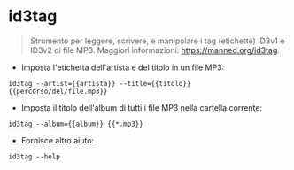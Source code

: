 # id3tag

> Strumento per leggere, scrivere, e manipolare i tag (etichette) ID3v1 e ID3v2 di file MP3.
> Maggiori informazioni: <https://manned.org/id3tag>.

- Imposta l'etichetta dell'artista e del titolo in un file MP3:

`id3tag --artist={{artista}} --title={{titolo}} {{percorso/del/file.mp3}}`

- Imposta il titolo dell'album di tutti i file MP3 nella cartella corrente:

`id3tag --album={{album}} {{*.mp3}}`

- Fornisce altro aiuto:

`id3tag --help`
